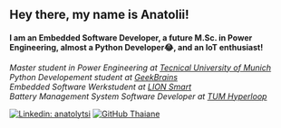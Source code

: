 <h2>Hey there, my name is Anatolii!</h2>

<h4>I am an Embedded Software Developer, a future M.Sc. in Power Engineering, almost a Python Developer😂, and an IoT enthusiast!</h4>

<p>
  <em>
    Master student in Power Engineering at <a href="https://www.tum.de/">Tecnical University of Munich</a>
    </br>
    Python Developement student at <a href="https://geekbrains.ru/">GeekBrains</a>
    </br>
    Embedded Software Werkstudent at <a href="https://lionsmart.com/">LION Smart</a>
    </br>
    Battery Management System Software Developer at <a href="https://tumhyperloop.de/">TUM Hyperloop</a>
  </em>
</p>

[![Linkedin: anatolytsi](https://img.shields.io/badge/-anatolytsi-blue?style=flat-square&logo=Linkedin&logoColor=white&link=https://www.linkedin.com/in/anatolytsi/)](https://www.linkedin.com/in/anatolytsi/)
[![GitHub Thaiane](https://img.shields.io/github/followers/anatolytsi?label=follow&style=social)](https://github.com/anatolytsi)
